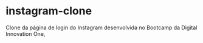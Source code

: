# instagram-clone
Clone da página de login do Instagram desenvolvida no Bootcamp da Digital Innovation One,
